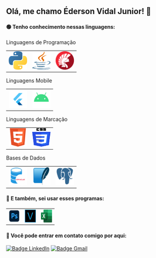 <h2> Olá, me chamo Éderson Vidal Junior! 👋</h2>

<h4>🟢 Tenho conhecimento nessas linguagens:</h4>
<table border="0">
    <tr><p/>Linguagens de Programação</tr>
    <tr align="center">
        <td><img src="https://github.com/Dunkode/Dunkode/blob/main/rep/python.png" width= "50" height= "50"></td>
        <td><img src="https://github.com/Dunkode/Dunkode/blob/main/rep/java.png" width= "50" height= "50"></td>
        <td><img src="https://github.com/Dunkode/Dunkode/blob/main/rep/delphi.png" width= "50" height= "50"></td>
    </tr>
</table>

<table border="0">
    <tr/><p/> Linguagens Mobile
    <tr align="center">
        <td><img src="https://github.com/Dunkode/Dunkode/blob/main/rep/flutter.png" width= "50" height= "50"></td>
        <td><img src="https://github.com/Dunkode/Dunkode/blob/main/rep/android.png" width= "50" height= "50"></td>
    </tr>
</table>

<table border="0">
    <tr/><p/>Linguagens de Marcação
    <tr align="center">
        <td><img src="https://github.com/Dunkode/Dunkode/blob/main/rep/html5.png" width= "50" height= "50"></td>
        <td><img src="https://github.com/Dunkode/Dunkode/blob/main/rep/css3.png" width= "50" height= "50"></td>
    </tr>
</table>

<table border="0">
    <tr/><p/>Bases de Dados
    <tr align="center">
        <td><img src="https://github.com/Dunkode/Dunkode/blob/main/rep/oracle-sql.png" width= "50" height= "50"></td>
        <td><img src="https://github.com/Dunkode/Dunkode/blob/main/rep/sqlite.png" width= "50" height= "50"></td>
        <td><img src="https://github.com/Dunkode/Dunkode/blob/main/rep/postgres.png" width= "50" height= "50"></td>
    </tr>
</table>
   
<h4>🔵 E também, sei usar esses programas:</h4>
<table border="0">
<tr align="center">
    <td><img src="https://github.com/Dunkode/Dunkode/blob/main/rep/photoshop.png" width= "30" height= "35"></td>
    <td><img src="https://github.com/Dunkode/Dunkode/blob/main/rep/vegas.png" width= "30" height= "35"></td>
    <td><img src="https://github.com/Dunkode/Dunkode/blob/main/rep/excel.png" width= "30" height= "35"></td>
</tr>

</table>


<h4>👤 Você pode entrar em contato comigo por aqui:</h4>
 
 [![Badge LinkedIn](https://img.shields.io/badge/-LinkedIn-000000?style=for-the-badge&logo=linkedin&logoColor=blue&color=black)](https://www.linkedin.com/in/edersonvidal/)
 [![Badge Gmail](https://img.shields.io/badge/-Gmail-373737?style=for-the-badge&logo=gmail&logoColor=red&color=black)](mailto:edersonvidal137@gmail.com)
